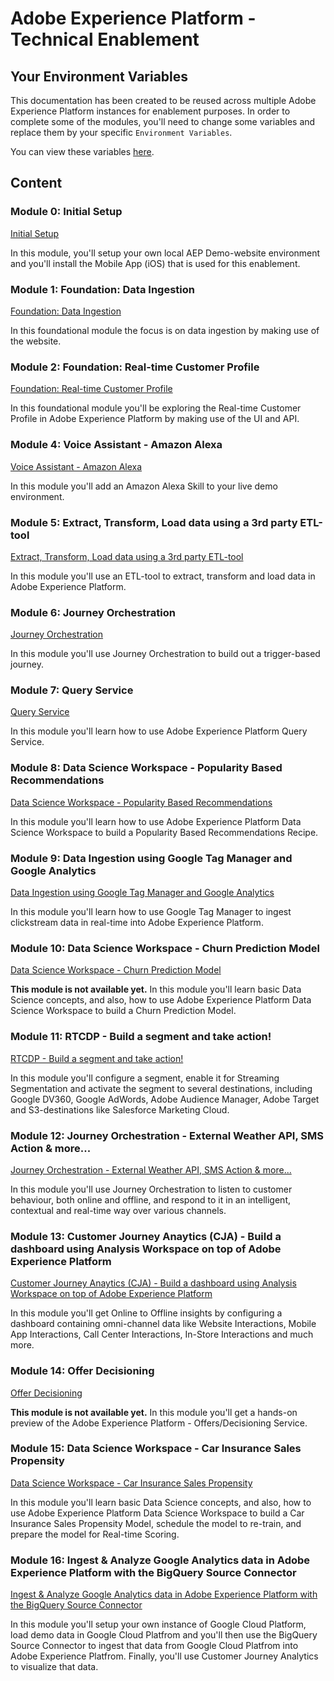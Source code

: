 # Adobe Experience Platform - Technical Enablement

## Your Environment Variables

This documentation has been created to be reused across multiple Adobe Experience Platform instances for enablement purposes.
In order to complete some of the modules, you'll need to change some variables and replace them by your specific ``Environment Variables``.

You can view these variables [here](./environment.md).

## Content

### Module 0: Initial Setup

[Initial Setup](./modules/module0/README.md)

In this module, you'll setup your own local AEP Demo-website environment and you'll install the Mobile App (iOS) that is used for this enablement.

### Module 1: Foundation: Data Ingestion

[Foundation: Data Ingestion](./modules/module1/README.md)

In this foundational module the focus is on data ingestion by making use of the website.

### Module 2: Foundation: Real-time Customer Profile

[Foundation: Real-time Customer Profile](./modules/module2/README.md)

In this foundational module you'll be exploring the Real-time Customer Profile in Adobe Experience Platform by making use of the UI and API.

### Module 4: Voice Assistant - Amazon Alexa

[Voice Assistant - Amazon Alexa](./modules/module4/README.md)

In this module you'll add an Amazon Alexa Skill to your live demo environment.

### Module 5: Extract, Transform, Load data using a 3rd party ETL-tool

[Extract, Transform, Load data using a 3rd party ETL-tool](./modules/module5/README.md)

In this module you'll use an ETL-tool to extract, transform and load data in Adobe Experience Platform.

### Module 6: Journey Orchestration

[Journey Orchestration](./modules/module6/README.md)

In this module you'll use Journey Orchestration to build out a trigger-based journey.

### Module 7: Query Service

[Query Service](./modules/module7/README.md)

In this module you'll learn how to use Adobe Experience Platform Query Service.

### Module 8: Data Science Workspace - Popularity Based Recommendations

[Data Science Workspace - Popularity Based Recommendations](./modules/module8/README.md)

In this module you'll learn how to use Adobe Experience Platform Data Science Workspace to build a Popularity Based Recommendations Recipe.

### Module 9: Data Ingestion using Google Tag Manager and Google Analytics

[Data Ingestion using Google Tag Manager and Google Analytics](./modules/module9/README.md)

In this module you'll learn how to use Google Tag Manager to ingest clickstream data in real-time into Adobe Experience Platform.

### Module 10: Data Science Workspace - Churn Prediction Model

[Data Science Workspace - Churn Prediction Model](./modules/module10/README.md)

**This module is not available yet.** In this module you'll learn basic Data Science concepts, and also, how to use Adobe Experience Platform Data Science Workspace to build a Churn Prediction Model.

### Module 11: RTCDP - Build a segment and take action!

[RTCDP - Build a segment and take action!](./modules/module11/README.md)

In this module you'll configure a segment, enable it for Streaming Segmentation and activate the segment to several destinations, including Google DV360, Google AdWords, Adobe Audience Manager, Adobe Target and S3-destinations like Salesforce Marketing Cloud.

### Module 12: Journey Orchestration - External Weather API, SMS Action & more...

[Journey Orchestration - External Weather API, SMS Action & more...](./modules/module12/README.md)

In this module you'll use Journey Orchestration to listen to customer behaviour, both online and offline, and respond to it in an intelligent, contextual and real-time way over various channels.

### Module 13: Customer Journey Anaytics (CJA) - Build a dashboard using Analysis Workspace on top of Adobe Experience Platform

[Customer Journey Anaytics (CJA) - Build a dashboard using Analysis Workspace on top of Adobe Experience Platform](./modules/module13/README.md)

In this module you'll get Online to Offline insights by configuring a dashboard containing omni-channel data like Website Interactions, Mobile App Interactions, Call Center Interactions, In-Store Interactions and much more.

### Module 14: Offer Decisioning

[Offer Decisioning](./modules/module14/README.md)

**This module is not available yet.** In this module you'll get a hands-on preview of the Adobe Experience Platform - Offers/Decisioning Service.

### Module 15: Data Science Workspace - Car Insurance Sales Propensity

[Data Science Workspace - Car Insurance Sales Propensity](./modules/module15/README.md)

In this module you'll learn basic Data Science concepts, and also, how to use Adobe Experience Platform Data Science Workspace to build a Car Insurance Sales Propensity Model, schedule the model to re-train, and prepare the model for Real-time Scoring.

### Module 16: Ingest & Analyze Google Analytics data in Adobe Experience Platform with the BigQuery Source Connector

[Ingest & Analyze Google Analytics data in Adobe Experience Platform with the BigQuery Source Connector](./modules/module16/README.md)

In this module you'll setup your own instance of Google Cloud Platform, load demo data in Google Cloud Platfrom and you'll then use the BigQuery Source Connector to ingest that data from Google Cloud Platfrom into Adobe Experience Platfrom. Finally, you'll use Customer Journey Analytics to visualize that data.
